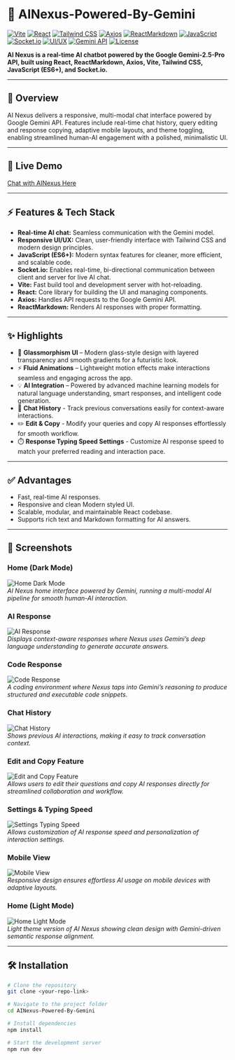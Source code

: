 # 🤖 AINexus-Powered-By-Gemini

[![Vite](https://img.shields.io/badge/Vite-v4.3-purple)](https://vitejs.dev/) 
[![React](https://img.shields.io/badge/React-v18-blue)](https://reactjs.org/) 
[![Tailwind CSS](https://img.shields.io/badge/TailwindCSS-v3.3-teal)](https://tailwindcss.com/) 
[![Axios](https://img.shields.io/badge/Axios-v1.4-orange)](https://axios-http.com/) 
[![ReactMarkdown](https://img.shields.io/badge/ReactMarkdown-v8.0-lightgrey)](https://github.com/remarkjs/react-markdown) 
[![JavaScript](https://img.shields.io/badge/JavaScript-ES6%2B-yellow)](https://developer.mozilla.org/docs/Web/JavaScript) 
[![Socket.io](https://img.shields.io/badge/Socket.io-v4.7-indigo)](https://socket.io/) 
[![UI/UX](https://img.shields.io/badge/UI%2FUX-2025-pink)](#) 
[![Gemini API](https://img.shields.io/badge/Gemini%20API-v2.5%20Pro-blueviolet)](https://developers.generativeai.google/)
[![License](https://img.shields.io/badge/License-MIT-green)](LICENSE)

**AI Nexus is a real-time AI chatbot powered by the Google Gemini-2.5-Pro API, built using React, ReactMarkdown, Axios, Vite, Tailwind CSS, JavaScript (ES6+), and Socket.io.**

---

## 🌟 Overview
AI Nexus delivers a responsive, multi-modal chat interface powered by Google Gemini API. Features include real-time chat history, query editing and response copying, adaptive mobile layouts, and theme toggling, enabling streamlined human-AI engagement with a polished, minimalistic UI.

---

## 🌟 Live Demo
[Chat with AINexus Here](http://ainexus-online.netlify.app)

---

## ⚡ Features & Tech Stack
- **Real-time AI chat:** Seamless communication with the Gemini model.  
- **Responsive UI/UX:** Clean, user-friendly interface with Tailwind CSS and modern design principles.  
- **JavaScript (ES6+):** Modern syntax features for cleaner, more efficient, and scalable code.  
- **Socket.io:** Enables real-time, bi-directional communication between client and server for live AI chat.  
- **Vite:** Fast build tool and development server with hot-reloading.  
- **React:** Core library for building the UI and managing components.  
- **Axios:** Handles API requests to the Google Gemini API.  
- **ReactMarkdown:** Renders AI responses with proper formatting.

---

## ✨ Highlights
- 🎨 **Glassmorphism UI** – Modern glass-style design with layered transparency and smooth gradients for a futuristic look.  
- ⚡ **Fluid Animations** – Lightweight motion effects make interactions seamless and engaging across the app.  
- 💡 **AI Integration** – Powered by advanced machine learning models for natural language understanding, smart responses, and intelligent code generation. 
- 📝 **Chat History** - Track previous conversations easily for context-aware interactions.
- ✏️ **Edit & Copy** - Modify your queries and copy AI responses effortlessly for smooth workflow.
- ⏱️ **Response Typing Speed Settings** - Customize AI response speed to match your preferred reading and interaction pace. 

---

## ✅ Advantages
- Fast, real-time AI responses.  
- Responsive and clean Modern styled UI.  
- Scalable, modular, and maintainable React codebase.  
- Supports rich text and Markdown formatting for AI answers.

---

## 📸 Screenshots

### Home (Dark Mode)
![Home Dark Mode](./screenshots/HomeDarkMode.png)  
*AI Nexus home interface powered by Gemini, running a multi-modal AI pipeline for smooth human-AI interaction.*

### AI Response
![AI Response](./screenshots/Response.png)  
*Displays context-aware responses where Nexus uses Gemini’s deep language understanding to generate accurate answers.*

### Code Response
![Code Response](./screenshots/CodeResponse.png)  
*A coding environment where Nexus taps into Gemini’s reasoning to produce structured and executable code snippets.*

### Chat History
![Chat History](./screenshots/ChatHistory.png)  
*Shows previous AI interactions, making it easy to track conversation context.*

### Edit and Copy Feature
![Edit and Copy Feature](./screenshots/EditandCopyFeature.png)  
*Allows users to edit their questions and copy AI responses directly for streamlined collaboration and workflow.*

### Settings & Typing Speed
![Settings Typing Speed](./screenshots/SettingsTypingSpeed.png)  
*Allows customization of AI response speed and personalization of interaction settings.*

### Mobile View 
![Mobile View](./screenshots/MobileView.png)  
*Responsive design ensures effortless AI usage on mobile devices with adaptive layouts.*

### Home (Light Mode)
![Home Light Mode](./screenshots/HomeLightMode.png)  
*Light theme version of AI Nexus showing clean design with Gemini-driven semantic response alignment.*

---

## 🛠 Installation

```bash
# Clone the repository
git clone <your-repo-link>

# Navigate to the project folder
cd AINexus-Powered-By-Gemini

# Install dependencies
npm install

# Start the development server
npm run dev
